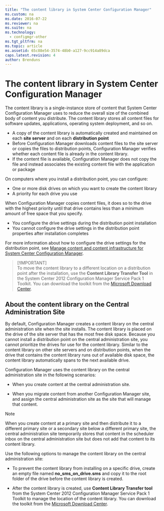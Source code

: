 ```yaml
---
title: "The content library in System Center Configuration Manager"
ms.custom: na
ms.date: 2016-07-22
ms.reviewer: na
ms.suite: na
ms.technology:
  - configmgr-other
ms.tgt_pltfrm: na
ms.topic: article
ms.assetid: 65c88e54-3574-48b0-a127-9cc914a89dca
caps.latest.revision: 4
author: Brenduns
---
```

# The content library in System Center Configuration Manager
The content library is a single-instance store of content that System Center Configuration Manager uses to reduce the overall size of the combined body of content you distribute. The content library stores all content files for software updates, applications, operating system deployment, and so on.

 - A copy of the content library is automatically created and maintained on each **site server** and on each **distribution point**
 - Before Configuration Manager downloads content files to the site server or copies the files to distribution points, Configuration Manager verifies whether each content file is already in the content library.
 - If the content file is available, Configuration Manager does not copy the file and instead associates the existing content file with the application or package

On computers where you install a distribution point, you can configure:
- One or more disk drives on which you want to create the content library
- A priority for each drive you use

When Configuration Manager copies content files, it does so to the drive with the highest priority until that drive contains less than a minimum amount of free space that you specify.
- You configure the drive settings during the distribution point installation
- You cannot configure the drive settings in the distribution point properties after installation completes


For more information about how to configure the drive settings for the distribution point, see [Manage content and content infrastructure for System Center Configuration Manager](../../../core/servers/deploy/configure/manage-content-and-content-infrastructure.md).  


>  [!IMPORTANT]  
>  To move the content library to a different location on a distribution point after the installation, use the **Content Library Transfer Tool** in the System Center 2012 Configuration Manager Service Pack 1 Toolkit. You can download the toolkit from the [Microsoft Download Center](http://go.microsoft.com/fwlink/?LinkId=279566).  

## About the content library on the Central Administration Site  
 By default, Configuration Manager creates a content library on the central administration site when the site installs. The content library is placed on the drive of the site server that has the most free disk space. Because you cannot install a distribution point on the central administration site, you cannot prioritize the drives for use for the content library. Similar to the content library on other site servers and on distribution points, when the drive that contains the content library runs out of available disk space, the content library automatically spans to the next available drive.  

 Configuration Manager uses the content library on the central administration site in the following scenarios:  

-   When you create content at the central administration site.  

-   When you migrate content from another Configuration Manager site, and assign the central administration site as the site that will manage that content.  

> [!NOTE]  
>  When you create content at a primary site and then distribute it to a different primary site or a secondary site below a different primary site, the central administration site temporarily stores that content in the scheduler inbox on the central administration site but does not add that content to its content library.  

 Use the following options to manage the content library on the central administration site:  

-   To prevent the content library from installing on a specific drive, create an empty file named **no_sms_on_drive.sms** and copy it to the root folder of the drive before the content library is created.  

-   After the content library is created, use **Content Library Transfer tool** from the System Center 2012 Configuration Manager Service Pack 1 Toolkit to manage the location of the content library. You can download the toolkit from the [Microsoft Download Center](http://go.microsoft.com/fwlink/?LinkId=279566).  
